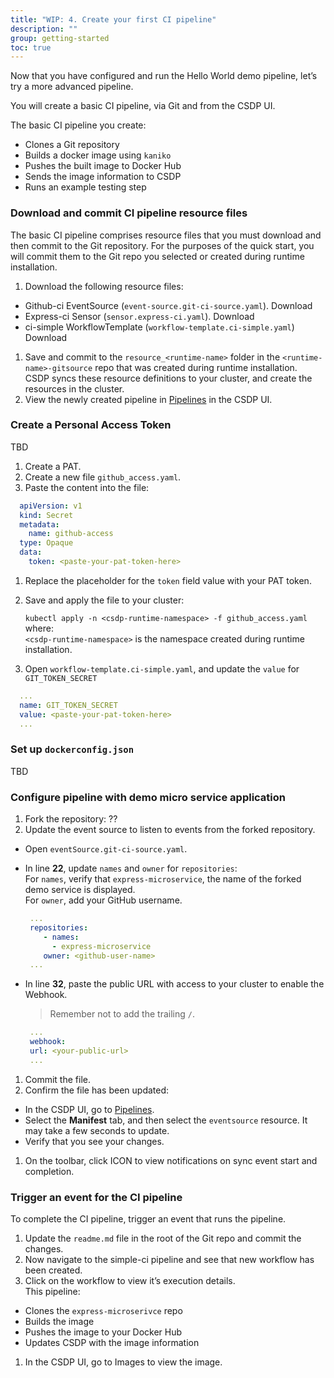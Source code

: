 ```yaml
---
title: "WIP: 4. Create your first CI pipeline"
description: ""
group: getting-started
toc: true
---
```


Now that you have configured and run the Hello World demo pipeline, let’s try a more advanced pipeline.  

You will create a basic CI pipeline, via Git and from the CSDP UI.  

The basic CI pipeline you create:
* Clones a Git repository
* Builds a docker image using `kaniko`
* Pushes the built image to Docker Hub
* Sends the image information to CSDP
* Runs an example testing step

### Download and commit CI pipeline resource files 
The basic CI pipeline comprises resource files that you must download and then commit to the Git repository. For the purposes of the quick start, you will commit them to the Git repo you selected or created during runtime installation.

1. Download the following resource files:
  * Github-ci EventSource (`event-source.git-ci-source.yaml`). Download 
  * Express-ci Sensor (`sensor.express-ci.yaml`). Download 
  * ci-simple WorkflowTemplate (`workflow-template.ci-simple.yaml`) Download 
1. Save and commit to the `resource_<runtime-name>` folder in the `<runtime-name>-gitsource` repo that was created during runtime installation.   
  CSDP syncs these resource definitions to your cluster, and create the resources in the cluster.  
1. View the newly created pipeline in [Pipelines]((https://g.codefresh.io/2.0/pipelines){:target="\_blank"}) in the CSDP UI.

### Create a Personal Access Token
TBD

1. Create a PAT.
1. Create a new file `github_access.yaml`.
1. Paste the content into the file:
  ```yaml
    apiVersion: v1
    kind: Secret
    metadata:
      name: github-access
    type: Opaque
    data:
      token: <paste-your-pat-token-here> 
  ```
1. Replace the placeholder for the `token` field value with your PAT token.
1. Save and apply the file to your cluster:  

   `kubectl apply -n <csdp-runtime-namespace> -f github_access.yaml`  
    where:  
      `<csdp-runtime-namespace>` is the namespace created during runtime installation.
1. Open `workflow-template.ci-simple.yaml`, and update the `value` for `GIT_TOKEN_SECRET` 
  ```yaml
    ...
    name: GIT_TOKEN_SECRET
    value: <paste-your-pat-token-here> 
    ...
  ```

  
### Set up `dockerconfig.json`
TBD

### Configure pipeline with demo micro service application

1. Fork the repository: ??
2. Update the event source to listen to events from the forked repository.
  * Open `eventSource.git-ci-source.yaml`. 
  * In line **22**, update `names` and `owner` for `repositories`:   
    For `names`, verify that `express-microservice`, the name of the forked demo service is displayed.  
    For `owner`, add your GitHub username.  

    ```yaml
     ...
     repositories:
        - names:
          - express-microservice
        owner: <github-user-name>
     ...
    ```
  * In line **32**, paste the public URL with access to your cluster to enable the Webhook.  

      > Remember not to add the trailing `/`.   

      ```yaml
       ...
       webhook:
       url: <your-public-url>
       ...
    ```
1. Commit the file. 
1. Confirm the file has been updated:
  * In the CSDP UI, go to [Pipelines]((https://g.codefresh.io/2.0/pipelines){:target="\_blank"}). 
  * Select the **Manifest** tab, and then select the `eventsource` resource. It may take a few seconds to update. 
  * Verify that you see your changes.
1. On the toolbar, click ICON to view notifications on sync event start and completion.


### Trigger an event for the CI pipeline
To complete the CI pipeline, trigger an event that runs the pipeline.  

1. Update the `readme.md` file in the root of the Git repo and commit the changes. 
1. Now navigate to the simple-ci pipeline and see that new workflow has been created.
1. Click on the workflow to view it’s execution details.  
  This pipeline:
  * Clones the `express-microserivce` repo
  * Builds the image
  * Pushes the image to your Docker Hub
  * Updates CSDP with the image information
1. In the CSDP UI, go to Images to view the image.



